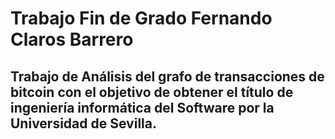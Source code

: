 # Trabajo Fin de Grado Fernando Claros Barrero


## Trabajo de Análisis del grafo de transacciones de bitcoin con el objetivo de obtener el título de ingeniería informática del Software por la Universidad de Sevilla.
